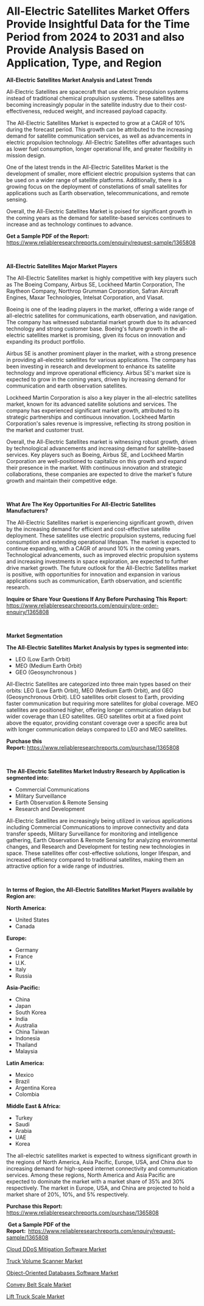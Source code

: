 <p><h1>All-Electric Satellites Market Offers Provide Insightful Data for the Time Period from 2024 to 2031 and also Provide Analysis Based on Application, Type, and Region</h1></p><p><strong>All-Electric Satellites Market Analysis and Latest Trends</strong></p>
<p><p>All-Electric Satellites are spacecraft that use electric propulsion systems instead of traditional chemical propulsion systems. These satellites are becoming increasingly popular in the satellite industry due to their cost-effectiveness, reduced weight, and increased payload capacity.</p><p>The All-Electric Satellites Market is expected to grow at a CAGR of 10% during the forecast period. This growth can be attributed to the increasing demand for satellite communication services, as well as advancements in electric propulsion technology. All-Electric Satellites offer advantages such as lower fuel consumption, longer operational life, and greater flexibility in mission design.</p><p>One of the latest trends in the All-Electric Satellites Market is the development of smaller, more efficient electric propulsion systems that can be used on a wider range of satellite platforms. Additionally, there is a growing focus on the deployment of constellations of small satellites for applications such as Earth observation, telecommunications, and remote sensing.</p><p>Overall, the All-Electric Satellites Market is poised for significant growth in the coming years as the demand for satellite-based services continues to increase and as technology continues to advance.</p></p>
<p><strong>Get a Sample PDF of the Report:&nbsp;</strong> <a href="https://www.reliableresearchreports.com/enquiry/request-sample/1365808">https://www.reliableresearchreports.com/enquiry/request-sample/1365808</a></p>
<p>&nbsp;</p>
<p><strong>All-Electric Satellites Major Market Players</strong></p>
<p><p>The All-Electric Satellites market is highly competitive with key players such as The Boeing Company, Airbus SE, Lockheed Martin Corporation, The Raytheon Company, Northrop Grumman Corporation, Safran Aircraft Engines, Maxar Technologies, Intelsat Corporation, and Viasat. </p><p>Boeing is one of the leading players in the market, offering a wide range of all-electric satellites for communications, earth observation, and navigation. The company has witnessed substantial market growth due to its advanced technology and strong customer base. Boeing's future growth in the all-electric satellites market is promising, given its focus on innovation and expanding its product portfolio.</p><p>Airbus SE is another prominent player in the market, with a strong presence in providing all-electric satellites for various applications. The company has been investing in research and development to enhance its satellite technology and improve operational efficiency. Airbus SE's market size is expected to grow in the coming years, driven by increasing demand for communication and earth observation satellites.</p><p>Lockheed Martin Corporation is also a key player in the all-electric satellites market, known for its advanced satellite solutions and services. The company has experienced significant market growth, attributed to its strategic partnerships and continuous innovation. Lockheed Martin Corporation's sales revenue is impressive, reflecting its strong position in the market and customer trust.</p><p>Overall, the All-Electric Satellites market is witnessing robust growth, driven by technological advancements and increasing demand for satellite-based services. Key players such as Boeing, Airbus SE, and Lockheed Martin Corporation are well-positioned to capitalize on this growth and expand their presence in the market. With continuous innovation and strategic collaborations, these companies are expected to drive the market's future growth and maintain their competitive edge.</p></p>
<p>&nbsp;</p>
<p><strong>What Are The Key Opportunities For All-Electric Satellites Manufacturers?</strong></p>
<p><p>The All-Electric Satellites market is experiencing significant growth, driven by the increasing demand for efficient and cost-effective satellite deployment. These satellites use electric propulsion systems, reducing fuel consumption and extending operational lifespan. The market is expected to continue expanding, with a CAGR of around 10% in the coming years. Technological advancements, such as improved electric propulsion systems and increasing investments in space exploration, are expected to further drive market growth. The future outlook for the All-Electric Satellites market is positive, with opportunities for innovation and expansion in various applications such as communication, Earth observation, and scientific research.</p></p>
<p><strong>Inquire or Share Your Questions If Any Before Purchasing This Report:</strong> <a href="https://www.reliableresearchreports.com/enquiry/pre-order-enquiry/1365808">https://www.reliableresearchreports.com/enquiry/pre-order-enquiry/1365808</a></p>
<p>&nbsp;</p>
<p><strong>Market Segmentation</strong></p>
<p><strong>The All-Electric Satellites Market Analysis by types is segmented into:</strong></p>
<p><ul><li>LEO (Low Earth Orbit)</li><li>MEO (Medium Earth Orbit)</li><li>GEO (Geosynchronous )</li></ul></p>
<p><p>All-Electric Satellites are categorized into three main types based on their orbits: LEO (Low Earth Orbit), MEO (Medium Earth Orbit), and GEO (Geosynchronous Orbit). LEO satellites orbit closest to Earth, providing faster communication but requiring more satellites for global coverage. MEO satellites are positioned higher, offering longer communication delays but wider coverage than LEO satellites. GEO satellites orbit at a fixed point above the equator, providing constant coverage over a specific area but with longer communication delays compared to LEO and MEO satellites.</p></p>
<p><strong>Purchase this Report:&nbsp;</strong><a href="https://www.reliableresearchreports.com/purchase/1365808">https://www.reliableresearchreports.com/purchase/1365808</a></p>
<p>&nbsp;</p>
<p><strong>The All-Electric Satellites Market Industry Research by Application is segmented into:</strong></p>
<p><ul><li>Commercial Communications</li><li>Military Surveillance</li><li>Earth Observation & Remote Sensing</li><li>Research and Development</li></ul></p>
<p><p>All-Electric Satellites are increasingly being utilized in various applications including Commercial Communications to improve connectivity and data transfer speeds, Military Surveillance for monitoring and intelligence gathering, Earth Observation & Remote Sensing for analyzing environmental changes, and Research and Development for testing new technologies in space. These satellites offer cost-effective solutions, longer lifespan, and increased efficiency compared to traditional satellites, making them an attractive option for a wide range of industries.</p></p>
<p>&nbsp;</p>
<p><strong>In terms of Region, the All-Electric Satellites Market Players available by Region are:</strong></p>
<p>
    <p> <strong> North America: </strong>
        <ul>
            <li>United States</li>
            <li>Canada</li>
        </ul>
        </p> 
    <p> <strong> Europe: </strong>
        <ul>
            <li>Germany</li>
            <li>France</li>
            <li>U.K.</li>
            <li>Italy</li>
            <li>Russia</li>
        </ul>
        </p> 
    <p> <strong> Asia-Pacific: </strong>
        <ul>
            <li>China</li>
            <li>Japan</li>
            <li>South Korea</li>
            <li>India</li>
            <li>Australia</li>
            <li>China Taiwan</li>
            <li>Indonesia</li>
            <li>Thailand</li>
            <li>Malaysia</li>
        </ul>
        </p> 
    <p> <strong> Latin America: </strong>
        <ul>
            <li>Mexico</li>
            <li>Brazil</li>
            <li>Argentina Korea</li>
            <li>Colombia</li>
        </ul>
        </p> 
    <p> <strong> Middle East & Africa: </strong>
        <ul>
            <li>Turkey</li>
            <li>Saudi</li>
            <li>Arabia</li>
            <li>UAE</li>
            <li>Korea</li>
        </ul>
    </p>
    </p>
<p><p>The all-electric satellites market is expected to witness significant growth in the regions of North America, Asia Pacific, Europe, USA, and China due to increasing demand for high-speed internet connectivity and communication services. Among these regions, North America and Asia Pacific are expected to dominate the market with a market share of 35% and 30% respectively. The market in Europe, USA, and China are projected to hold a market share of 20%, 10%, and 5% respectively.</p></p>
<p><strong>Purchase this Report: </strong><a href="https://www.reliableresearchreports.com/purchase/1365808">https://www.reliableresearchreports.com/purchase/1365808</a></p>
<p>&nbsp;<strong>Get a Sample PDF of the Report:&nbsp;&nbsp;</strong><a href="https://www.reliableresearchreports.com/enquiry/request-sample/1365808">https://www.reliableresearchreports.com/enquiry/request-sample/1365808</a></p>
<p><strong></strong></p>
<p><p><a href="https://issuu.com/reportprime-2/docs/cloud-ddos-mitigation-software-market-size-2030.pp">Cloud DDoS Mitigation Software Market</a></p><p><a href="https://github.com/dx0328/Market-Research-Report-List-1/blob/main/truck-volume-scanner-market.md">Truck Volume Scanner Market</a></p><p><a href="https://issuu.com/reportprime-2/docs/object-oriented-databases-software-market-size-203">Object-Oriented Databases Software Market</a></p><p><a href="https://github.com/juancolorado15/Market-Research-Report-List-1/blob/main/convey-belt-scale-market.md">Convey Belt Scale Market</a></p><p><a href="https://github.com/Glendatilghmankmgz0rbhwpy/Market-Research-Report-List-1/blob/main/lift-truck-scale-market.md">Lift Truck Scale Market</a></p></p>